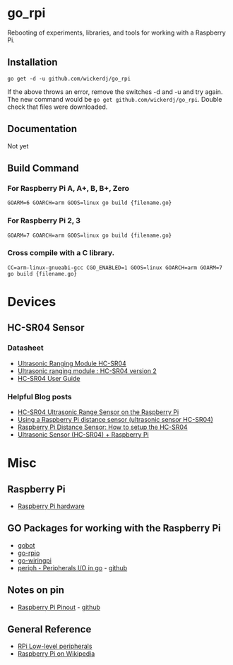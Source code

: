 # go_rpi
Rebooting of experiments, libraries, and tools for working with a Raspberry Pi. 

## Installation
`go get -d -u github.com/wickerdj/go_rpi`

If the above throws an error, remove the switches -d and -u and try again. The new command would be `go get github.com/wickerdj/go_rpi`. Double check that files were downloaded.

## Documentation
Not yet

## Build Command
### For Raspberry Pi A, A+, B, B+, Zero
`GOARM=6 GOARCH=arm GOOS=linux go build {filename.go}`

### For Raspberry Pi 2, 3
`GOARM=7 GOARCH=arm GOOS=linux go build {filename.go}`

### Cross compile with a C library.
`CC=arm-linux-gnueabi-gcc CGO_ENABLED=1 GOOS=linux GOARCH=arm GOARM=7 go build {filename.go}`

# Devices
## HC-SR04 Sensor
### Datasheet 
* [Ultrasonic Ranging Module HC-SR04](https://cdn.sparkfun.com/datasheets/Sensors/Proximity/HCSR04.pdf)
* [Ultrasonic ranging module : HC-SR04 version 2](https://www.electroschematics.com/wp-content/uploads/2013/07/HC-SR04-datasheet-version-2.pdf)
* [HC-SR04 User Guide](https://www.mpja.com/download/hc-sr04_ultrasonic_module_user_guidejohn.pdf)

### Helpful Blog posts
* [HC-SR04 Ultrasonic Range Sensor on the Raspberry Pi](https://www.modmypi.com/blog/hc-sr04-ultrasonic-range-sensor-on-the-raspberry-pi)
* [Using a Raspberry Pi distance sensor (ultrasonic sensor HC-SR04)](https://tutorials-raspberrypi.com/raspberry-pi-ultrasonic-sensor-hc-sr04/)
* [Raspberry Pi Distance Sensor: How to setup the HC-SR04](https://pimylifeup.com/raspberry-pi-distance-sensor/)
* [Ultrasonic Sensor (HC-SR04) + Raspberry Pi](https://classes.engineering.wustl.edu/ese205/core/index.php?title=Ultrasonic_Sensor_(HC-SR04)_%2B_Raspberry_Pi)

# Misc
## Raspberry Pi
* [Raspberry Pi hardware](https://www.raspberrypi.org/documentation/hardware/raspberrypi/)

## GO Packages for working with the Raspberry Pi 
* [gobot](https://gobot.io/documentation/platforms/raspi/)
* [go-rpio](https://github.com/stianeikeland/go-rpio)
* [go-wiringpi](https://github.com/eternal-flame-AD/go-wiringpi)
* [periph - Peripherals I/O in go](https://periph.io) - [github](https://github.com/google/periph)

## Notes on pin
* [Raspberry Pi Pinout](https://pinout.xyz) - [github](https://github.com/Gadgetoid/Pinout.xyz)

## General Reference
* [RPi Low-level peripherals](https://elinux.org/RPi_Low-level_peripherals)
* [Raspberry Pi on Wikipedia](https://en.wikipedia.org/wiki/Raspberry_Pi)

